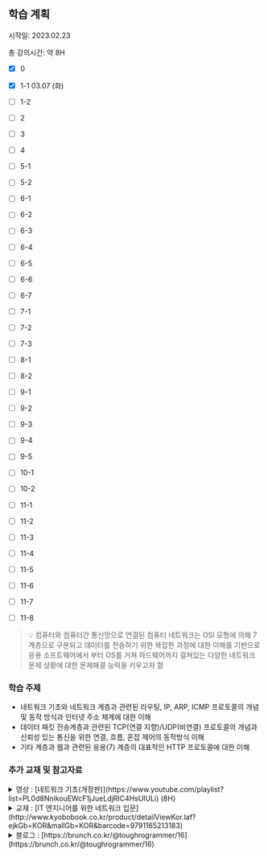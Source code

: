 ## 학습 계획

시작일: 2023.02.23

총 강의시간: 약 8H

- [x] 0

- [x] 1-1 03.07 (화)

- [ ] 1-2

- [ ] 2

- [ ] 3

- [ ] 4

- [ ] 5-1

- [ ] 5-2

- [ ] 6-1

- [ ] 6-2

- [ ] 6-3

- [ ] 6-4

- [ ] 6-5

- [ ] 6-6

- [ ] 6-7

- [ ] 7-1

- [ ] 7-2

- [ ] 7-3

- [ ] 8-1

- [ ] 8-2

- [ ] 9-1

- [ ] 9-2

- [ ] 9-3

- [ ] 9-4

- [ ] 9-5

- [ ] 10-1

- [ ] 10-2

- [ ] 11-1

- [ ] 11-2

- [ ] 11-3

- [ ] 11-4

- [ ] 11-5

- [ ] 11-6

- [ ] 11-7

- [ ] 11-8

> :bulb: 컴퓨터와 컴퓨터간 통신망으로 연결된 컴퓨터 네트워크는 OSI 모형에 의해 7계층으로 구분되고 데이터를 전송하기 위한 복잡한 과정에 대한 이해를 기반으로 응용 소프트웨어에서 부터 OS를 거쳐 하드웨어까지 걸쳐있는 다양한 네트워크 문제 상황에 대한 문제해결 능력을 키우고자 함

### 학습 주제

- 네트워크 기초와 네트워크 계층과 관련된 라우팅, IP, ARP, ICMP 프로토콜의 개념 및 동작 방식과 인터넷 주소 체계에 대한 이해
- 데이터 패킷 전송계층과 관련된 TCP(연결 지향)/UDP(비연결) 프로토콜의 개념과 신뢰성 있는 통신을 위한 연결, 흐름, 혼잡 제어의 동작방식 이해
- 기타 계층과 웹과 관련된 응용(7) 계층의 대표적인 HTTP 프로토콜에 대한 이해

### 추가 교재 및 참고자료

<details>
<summary>영상 : [네트워크 기초(개정판)](https://www.youtube.com/playlist?list=PL0d8NnikouEWcF1jJueLdjRIC4HsUlULi) (8H)</summary>

- 네트워크에 대한 계층별 프로토콜에 대한 쉬운 설명과 PPT 에니메이션으로 동작 흐름을 쉽게 이해할 수 있게 설명합니다.
  
  </details>

<details>
<summary>교재 : [IT 엔지니어를 위한 네트워크 입문](http://www.kyobobook.co.kr/product/detailViewKor.laf?ejkGb=KOR&mallGb=KOR&barcode=9791165213183)</summary>

- 네트워크가 생소한 개발자와 서버 엔지니어에게 네트워크 기초를 쌓는 데 도움이 되고 클라우드 데브옵스 시대에 필요한 가상화 기술까지 그림으로 이해하기 쉽게 풀었음
  
  </details>

<details>
<summary>블로그 : [https://brunch.co.kr/@toughrogrammer/16](https://brunch.co.kr/@toughrogrammer/16)</summary>

- 컴퓨터 통신과 네트워크

- 네트워크 용어: 노드, 호스트, 링크, 홉, 경로, 프로토콜

- 연결 지향 프로토콜과 비연결 프로토콜

- 전송계층(4)
  
  - TCP 프로토콜
  
  - Multiplexing/Demultiplexing
  
  - 신뢰성 있는 통신
  
  - 연결 제어
  
  - 흐름 제어와 혼잡 제어
  
  - UDP 프로토콜
  
  - 네트워크 계층(3)
  
  - 데이터그램
  
  - 인터넷 프로토콜(IP)
  
  - 서브넷
  
  - 호스트 주소와 주소 블록 획득
  
  - NAT
  
  - ICMP
  
  - 라우팅 알고리즘- 다익스트라 최단 경로 알고리즘
  
  - 데이터 링크 계층과 물리 계층(2,1)
  
  - 세션, 표현, 응용계층(5,6,7)
    
    </details>